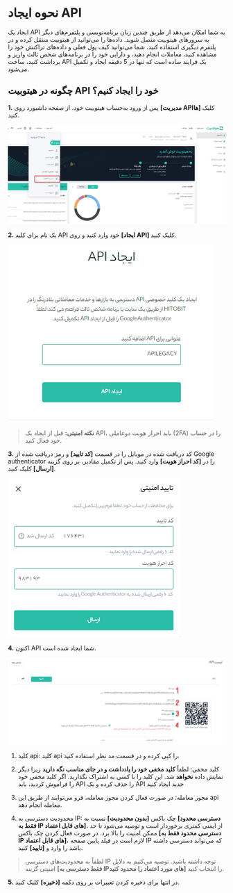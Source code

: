 # نحوه ایجاد API

ایجاد یک API به شما امکان می‌دهد از طریق چندین زبان برنامه‌نویسی و پلتفرم‌های دیگر به سرورهای هیتوبیت متصل شوید. داده‌ها را می‌توانید از هیتوبیت منتقل  کرده و در پلتفرم دیگیری استفاده کنید. شما می‌توانید کیف پول فعلی و داده‌های تراکنش خود را مشاهده کنید، معاملات انجام دهید، و دارایی خود را در برنامه‌های شخص ثالث واریز و برداشت کنید، ساخت API یک فرایند ساده است که تنها در 5 دقیقه ایجاد و تکمیل می‌شود.

## چگونه در هیتوبیت API خود را ایجاد کنیم؟

**1.**	پس از ورود به‌حساب هیتوبیت خود، از صفحه داشبورد روی **[مدیریت APIها]** کلیک کنید.

![photo](./Images/How-to-Create-API5.png)


**2.**	یک نام برای کلید API خود وارد کنید و روی **[ایجاد API]** کلیک کنید.

![photo](./Images/How-to-Create-API1.png)


> **نکته امنیتی:** قبل از ایجاد یک API، باید احراز هویت دوعاملی (2FA) را در حساب خود فعال کنید.

**3.**	کد دریافت شده در موبایل را در قسمت **[کد تایید]** و رمز دریافت شده از Google authenticator را در **[کد احراز هویت]** وارد کنید. پس از تکمیل مقادیر، بر روی گزینه **[ارسال]** کلیک کنید.

![photo](./Images/How-to-Create-API2.png)

**4.**	اکنون API شما ایجاد شده است.

![photo](./Images/How-to-Create-API4.png)

1. کلید api: کلید api را کپی کرده و در قسمت مد نظر استفاده کنید.

2. کلید مخفی: لطفاً **کلید مخفی خود را یادداشت و در جای مناسب نگه دارید** زیرا دیگر نمایش  داده **نخواهد** شد. این کلید را با کسی به اشتراک نگذارید. اگر کلید مخفی خود را فراموش کردید، باید API را حذف کرده و یک API جدید ایجاد کنید

3. مجوز معامله: در صورت فعال کردن مجوز معامله، فرو می‌توایند از طریق این api معامله انجام دهد.

4. محدودیت دسترسی به IP: چک باکس **[بدون محدودیت]** نسبت به **[دسترسی محدود فقط به IP های قابل اعتماد]**، از ایمنی کمتری برخوردار است و توصیه می‌شود تا حد ممکن امنیت را بالا برد. در صورت فعال کردن چک باکس **[دسترسی محدود فقط به IP های قابل اعتماد]**، لازم است در فیلد پایین صفحه IP که می‌تواند دسترسی داشته باشد را وارد و **[تایید]** کنید.      



> لطفاً به محدودیت‌های دسترسی IP توجه داشته باشید. توصیه می‌کنیم به دلایل امنیتی گزینه **[فقط دسترسی به IPهای مورد اعتماد را محدود کنید]** را انتخاب کنید.

**5.** در انتها برای ذخیره کردن تغییرات بر روی دکمه **[ذخیره]** کلیک کنید. 
